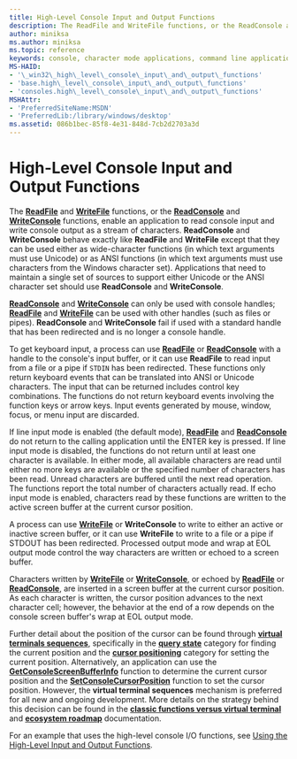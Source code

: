 ```yaml
---
title: High-Level Console Input and Output Functions
description: The ReadFile and WriteFile functions, or the ReadConsole and WriteConsole functions, enable an application to read console input and write console output as a stream of characters.
author: miniksa
ms.author: miniksa
ms.topic: reference
keywords: console, character mode applications, command line applications, terminal applications, console api
MS-HAID:
- '\_win32\_high\_level\_console\_input\_and\_output\_functions'
- 'base.high\_level\_console\_input\_and\_output\_functions'
- 'consoles.high\_level\_console\_input\_and\_output\_functions'
MSHAttr:
- 'PreferredSiteName:MSDN'
- 'PreferredLib:/library/windows/desktop'
ms.assetid: 086b1bec-85f8-4e31-848d-7cb2d2703a3d
---
```


# High-Level Console Input and Output Functions

The [**ReadFile**](/windows/win32/api/fileapi/nf-fileapi-readfile) and [**WriteFile**](/windows/win32/api/fileapi/nf-fileapi-writefile) functions, or the [**ReadConsole**](readconsole.md) and [**WriteConsole**](writeconsole.md) functions, enable an application to read console input and write console output as a stream of characters. **ReadConsole** and **WriteConsole** behave exactly like **ReadFile** and **WriteFile** except that they can be used either as wide-character functions (in which text arguments must use Unicode) or as ANSI functions (in which text arguments must use characters from the Windows character set). Applications that need to maintain a single set of sources to support either Unicode or the ANSI character set should use **ReadConsole** and **WriteConsole**.

[**ReadConsole**](readconsole.md) and [**WriteConsole**](writeconsole.md) can only be used with console handles; [**ReadFile**](/windows/win32/api/fileapi/nf-fileapi-readfile) and [**WriteFile**](/windows/win32/api/fileapi/nf-fileapi-writefile) can be used with other handles (such as files or pipes). **ReadConsole** and **WriteConsole** fail if used with a standard handle that has been redirected and is no longer a console handle.

To get keyboard input, a process can use [**ReadFile**](/windows/win32/api/fileapi/nf-fileapi-readfile) or [**ReadConsole**](readconsole.md) with a handle to the console's input buffer, or it can use **ReadFile** to read input from a file or a pipe if `STDIN` has been redirected. These functions only return keyboard events that can be translated into ANSI or Unicode characters. The input that can be returned includes control key combinations. The functions do not return keyboard events involving the function keys or arrow keys. Input events generated by mouse, window, focus, or menu input are discarded.

If line input mode is enabled (the default mode), [**ReadFile**](/windows/win32/api/fileapi/nf-fileapi-readfile) and [**ReadConsole**](readconsole.md) do not return to the calling application until the ENTER key is pressed. If line input mode is disabled, the functions do not return until at least one character is available. In either mode, all available characters are read until either no more keys are available or the specified number of characters has been read. Unread characters are buffered until the next read operation. The functions report the total number of characters actually read. If echo input mode is enabled, characters read by these functions are written to the active screen buffer at the current cursor position.

A process can use [**WriteFile**](/windows/win32/api/fileapi/nf-fileapi-writefile) or **WriteConsole** to write to either an active or inactive screen buffer, or it can use **WriteFile** to write to a file or a pipe if STDOUT has been redirected. Processed output mode and wrap at EOL output mode control the way characters are written or echoed to a screen buffer.

Characters written by [**WriteFile**](/windows/win32/api/fileapi/nf-fileapi-writefile) or [**WriteConsole**](writeconsole.md), or echoed by [**ReadFile**](/windows/win32/api/fileapi/nf-fileapi-readfile) or [**ReadConsole**](readconsole.md), are inserted in a screen buffer at the current cursor position. As each character is written, the cursor position advances to the next character cell; however, the behavior at the end of a row depends on the console screen buffer's wrap at EOL output mode.

Further detail about the position of the cursor can be found through **[virtual terminals sequences](console-virtual-terminal-sequences.md)**, specifically in the **[query state](console-virtual-terminal-sequences.md#query-state)** category for finding the current position and the **[cursor positioning](console-virtual-terminal-sequences.md#cursor-positioning)** category for setting the current position. Alternatively, an application can use the [**GetConsoleScreenBufferInfo**](getconsolescreenbufferinfo.md) function to determine the current cursor position and the [**SetConsoleCursorPosition**](setconsolecursorposition.md) function to set the cursor position. However, the **virtual terminal sequences** mechanism is preferred for all new and ongoing development. More details on the strategy behind this decision can be found in the **[classic functions versus virtual terminal](classic-vs-vt.md)** and **[ecosystem roadmap](ecosystem-roadmap.md)** documentation.

For an example that uses the high-level console I/O functions, see [Using the High-Level Input and Output Functions](using-the-high-level-input-and-output-functions.md).
